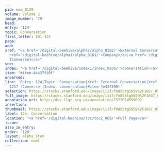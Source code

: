 ```yaml
---
pid: num_0129
volume: Volume 2
image_number: '79'
head: 
entry: '124'
topic: Conversation
first_letter: 101-125
page: 
add: 
xref: "<a href='/digital-beehive/alpha2/alpha_0302/'>External Conversation</a>|<a
  href='/digital-beehive/alpha1/alpha_0161/'>Company</a>|<a href='/digital-beehive/toc/toc2_237/'>1217
  [Converse]</a>"
see: 
index: "<a href='/digital-beehive/index1/index_0836/'>conversation</a>"
item: "#item-4e437590f"
unparsed: 
line: 'Entry: 124|Topic: Conversation|Xref: External Conversation|Xref: Company|Xref:
  1217 [Converse]|Index: conversation|#item-4e437590f'
selection: https://stacks.stanford.edu/image/iiif/fm855tg5659%2F1607_0546/264,1627,3092,589/full/0/default.jpg
full_image: https://stacks.stanford.edu/image/iiif/fm855tg5659%2F1607_0546/full/full/0/default.jpg
annotation_uri: http://dev.llgc.org.uk/annotation/1572014559092
insertion: 
thumbnail: https://stacks.stanford.edu/image/iiif/fm855tg5659%2F1607_0546/264,1627,600,180/250,/0/default.jpg
label: 124. Conversation
location: "<a href='/digital-beehive/toc/toc2_069/'>Full Page</a>"
issue: 
also_in_entry: 
order: '128'
layout: alpha_item
collection: num1
---
```

